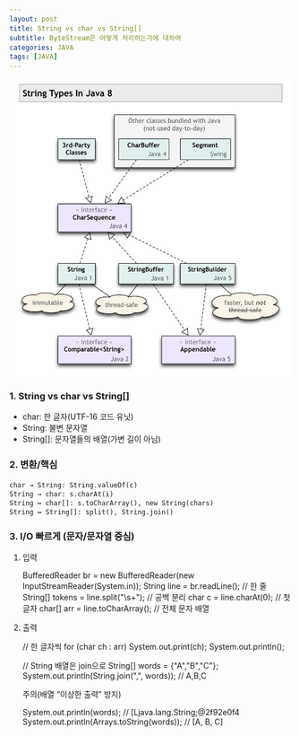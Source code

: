 ```yaml
---
layout: post
title: String vs char vs String[]
subtitle: ByteStream은 어떻게 처리하는가에 대하여
categories: JAVA
tags: [JAVA]
---
```


![banner](/assets/images/0814/(char)banner.jpg)

### 1. String vs char vs String[]

- char: 한 글자(UTF-16 코드 유닛)
- String: 불변 문자열
- String[]: 문자열들의 배열(가변 길이 아님)

### 2. 변환/핵심

    char → String: String.valueOf(c)
    String → char: s.charAt(i)
    String ↔ char[]: s.toCharArray(), new String(chars)
    String ↔ String[]: split(), String.join()

### 3. I/O 빠르게 (문자/문자열 중심)

1) 입력

    BufferedReader br = new BufferedReader(new InputStreamReader(System.in));
    String line = br.readLine();            // 한 줄
    String[] tokens = line.split("\\s+");   // 공백 분리
    char c = line.charAt(0);                // 첫 글자
    char[] arr = line.toCharArray();        // 전체 문자 배열


2) 출력

    // 한 글자씩
    for (char ch : arr) System.out.print(ch);
    System.out.println();

    // String 배열은 join으로
    String[] words = {"A","B","C"};
    System.out.println(String.join(",", words)); // A,B,C


    주의(배열 “이상한 출력” 방지)

    System.out.println(words);                // [Ljava.lang.String;@2f92e0f4
    System.out.println(Arrays.toString(words)); // [A, B, C]

